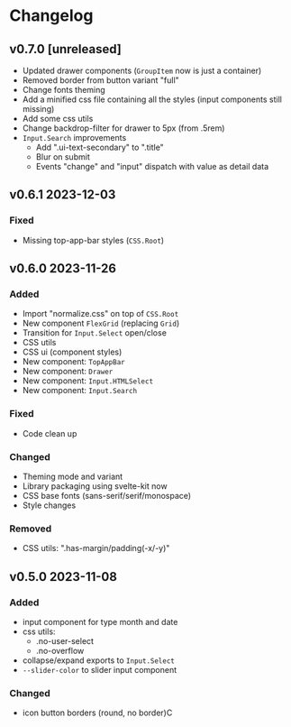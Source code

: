 # Changelog

## v0.7.0 [unreleased]

- Updated drawer components (`GroupItem` now is just a container)
- Removed border from button variant "full"
- Change fonts theming
- Add a minified css file containing all the styles (input components still missing)
- Add some css utils
- Change backdrop-filter for drawer to 5px (from .5rem)
- `Input.Search` improvements
    - Add ".ui-text-secondary" to ".title"
    - Blur on submit
    - Events "change" and "input" dispatch with value as detail data

## v0.6.1 2023-12-03

### Fixed

- Missing top-app-bar styles (`CSS.Root`)

## v0.6.0 2023-11-26

### Added

- Import "normalize.css" on top of `CSS.Root`
- New component `FlexGrid` (replacing `Grid`)
- Transition for `Input.Select` open/close
- CSS utils
- CSS ui (component styles)
- New component: `TopAppBar`
- New component: `Drawer`
- New component: `Input.HTMLSelect`
- New component: `Input.Search`

### Fixed

- Code clean up

### Changed

- Theming mode and variant
- Library packaging using svelte-kit now
- CSS base fonts (sans-serif/serif/monospace)
- Style changes

### Removed

- CSS utils: ".has-margin/padding(-x/-y)"


## v0.5.0 2023-11-08

### Added

- input component for type month and date
- css utils:
    - .no-user-select
    - .no-overflow
- collapse/expand exports to `Input.Select`
- `--slider-color` to slider input component

### Changed

- icon button borders (round, no border)C
